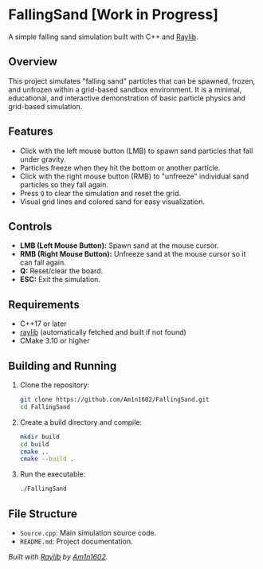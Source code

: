 # FallingSand [Work in Progress]

A simple falling sand simulation built with C++ and [Raylib](https://www.raylib.com/).

## Overview

This project simulates "falling sand" particles that can be spawned, frozen, and unfrozen within a grid-based sandbox environment. It is a minimal, educational, and interactive demonstration of basic particle physics and grid-based simulation.

## Features

- Click with the left mouse button (LMB) to spawn sand particles that fall under gravity.
- Particles freeze when they hit the bottom or another particle.
- Click with the right mouse button (RMB) to "unfreeze" individual sand particles so they fall again.
- Press `Q` to clear the simulation and reset the grid.
- Visual grid lines and colored sand for easy visualization.

## Controls

- **LMB (Left Mouse Button):** Spawn sand at the mouse cursor.
- **RMB (Right Mouse Button):** Unfreeze sand at the mouse cursor so it can fall again.
- **Q:** Reset/clear the board.
- **ESC:** Exit the simulation.

## Requirements

- C++17 or later
- [raylib](https://github.com/raysan5/raylib) (automatically fetched and built if not found)
- CMake 3.10 or higher

## Building and Running

1. Clone the repository:
   ```sh
   git clone https://github.com/Am1n1602/FallingSand.git
   cd FallingSand
   ```

2. Create a build directory and compile:
   ```sh
   mkdir build
   cd build
   cmake ..
   cmake --build .
   ```

3. Run the executable:
   ```sh
   ./FallingSand
   ```

## File Structure

- `Source.cpp`: Main simulation source code.
- `README.md`: Project documentation.


*Built with [Raylib](https://www.raylib.com/) by [Am1n1602](https://github.com/Am1n1602).*
